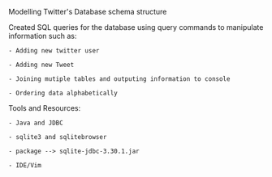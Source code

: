 Modelling Twitter's Database schema structure

Created SQL queries for the database using query commands to manipulate information such as: 

    - Adding new twitter user

    - Adding new Tweet

    - Joining mutiple tables and outputing information to console

    - Ordering data alphabetically

Tools and Resources:

    - Java and JDBC

    - sqlite3 and sqlitebrowser

    - package --> sqlite-jdbc-3.30.1.jar

    - IDE/Vim


